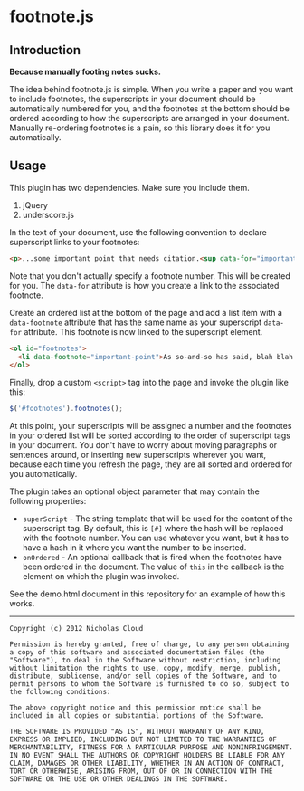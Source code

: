 # footnote.js #

## Introduction ##

__Because manually footing notes sucks.__

The idea behind footnote.js is simple.  When you write a paper and you want to include footnotes, the superscripts in your document should be automatically numbered for you, and the footnotes at the bottom should be ordered according to how the superscripts are arranged in your document.  Manually re-ordering footnotes is a pain, so this library does it for you automatically.

## Usage ##

This plugin has two dependencies.  Make sure you include them.

1. jQuery
2. underscore.js

In the text of your document, use the following convention to declare superscript links to your footnotes:

```html
<p>...some important point that needs citation.<sup data-for="important-point"></sup></p>
```

Note that you don't actually specify a footnote number. This will be created for you.  The `data-for` attribute is how you create a link to the associated footnote.

Create an ordered list at the bottom of the page and add a list item with a `data-footnote` attribute that has the same name as your superscript `data-for` attribute.  This footnote is now linked to the superscript element.

```html
<ol id="footnotes">
  <li data-footnote="important-point">As so-and-so has said, blah blah.</li>
</ol>
```

Finally, drop a custom `<script>` tag into the page and invoke the plugin like this:

```javascript
$('#footnotes').footnotes();
```

At this point, your superscripts will be assigned a number and the footnotes in your ordered list will be sorted according to the order of superscript tags in your document.  You don't have to worry about moving paragraphs or sentences around, or inserting new superscripts wherever you want, because each time you refresh the page, they are all sorted and ordered for you automatically.

The plugin takes an optional object parameter that may contain the following properties:

- `superScript` - The string template that will be used for the content of the superscript tag. By default, this is `[#]` where the hash will be replaced with the footnote number. You can use whatever you want, but it has to have a hash in it where you want the number to be inserted.
- `onOrdered` - An optional callback that is fired when the footnotes have been ordered in the document.  The value of `this` in the callback is the element on which the plugin was invoked.

See the demo.html document in this repository for an example of how this works.

-----

    Copyright (c) 2012 Nicholas Cloud

    Permission is hereby granted, free of charge, to any person obtaining a copy of this software and associated documentation files (the "Software"), to deal in the Software without restriction, including without limitation the rights to use, copy, modify, merge, publish, distribute, sublicense, and/or sell copies of the Software, and to permit persons to whom the Software is furnished to do so, subject to the following conditions:

    The above copyright notice and this permission notice shall be included in all copies or substantial portions of the Software.

    THE SOFTWARE IS PROVIDED "AS IS", WITHOUT WARRANTY OF ANY KIND, EXPRESS OR IMPLIED, INCLUDING BUT NOT LIMITED TO THE WARRANTIES OF MERCHANTABILITY, FITNESS FOR A PARTICULAR PURPOSE AND NONINFRINGEMENT. IN NO EVENT SHALL THE AUTHORS OR COPYRIGHT HOLDERS BE LIABLE FOR ANY CLAIM, DAMAGES OR OTHER LIABILITY, WHETHER IN AN ACTION OF CONTRACT, TORT OR OTHERWISE, ARISING FROM, OUT OF OR IN CONNECTION WITH THE SOFTWARE OR THE USE OR OTHER DEALINGS IN THE SOFTWARE.